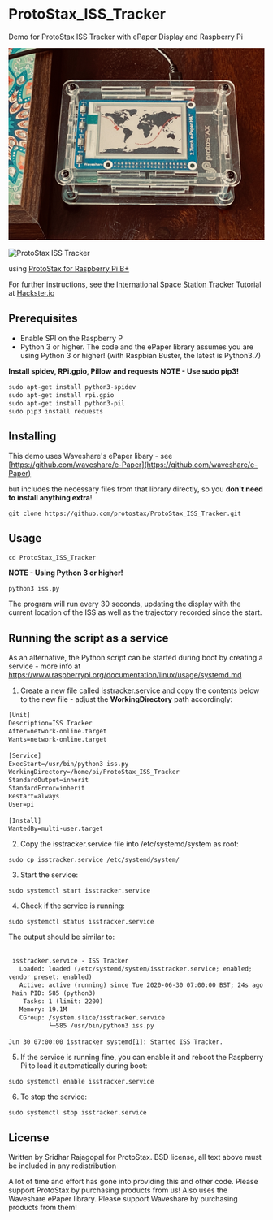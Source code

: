 # ProtoStax_ISS_Tracker
Demo for ProtoStax ISS Tracker with ePaper Display and Raspberry Pi

![ProtoStax ISS Tracker](ProtoStax_ISS_Tracker.jpg)

![ProtoStax ISS Tracker](ProtoStax_ISS_Tracker.gif)


using
[ProtoStax for Raspberry Pi B+](https://www.protostax.com/products/protostax-for-raspberry-pi-b)

For further instructions, see the
[International Space Station Tracker](https://www.hackster.io/sridhar-rajagopal/international-space-station-tracker-6afdca)
Tutorial at [Hackster.io](https://www.hackster.io/sridhar-rajagopal/international-space-station-tracker-6afdca)


## Prerequisites

* Enable SPI on the Raspberry P
* Python 3 or higher. The code and the ePaper library assumes you are
  using Python 3 or higher! (with Raspbian Buster, the latest is
  Python3.7)

**Install spidev, RPi.gpio, Pillow and requests**
**NOTE - Use sudo pip3!**

```
sudo apt-get install python3-spidev
sudo apt-get install rpi.gpio
sudo apt-get install python3-pil
sudo pip3 install requests
```


## Installing

This demo uses Waveshare's ePaper libary - see
[https://github.com/waveshare/e-Paper](https://github.com/waveshare/e-Paper)

but includes the necessary files from that library directly, so you
**don't need to install anything extra**!

```
git clone https://github.com/protostax/ProtoStax_ISS_Tracker.git
```

## Usage

```
cd ProtoStax_ISS_Tracker
```

**NOTE - Using Python 3 or higher!**

```
python3 iss.py
```

The program will run every 30 seconds, updating the
display with the current location of the ISS as well as the trajectory recorded
since the start.


## Running the script as a service

As an alternative, the Python script can be started during boot by creating a service - more info at https://www.raspberrypi.org/documentation/linux/usage/systemd.md

1. Create a new file called isstracker.service and copy the contents below to the new file - adjust the **WorkingDirectory** path accordingly:

```
[Unit]
Description=ISS Tracker
After=network-online.target
Wants=network-online.target

[Service]
ExecStart=/usr/bin/python3 iss.py
WorkingDirectory=/home/pi/ProtoStax_ISS_Tracker
StandardOutput=inherit
StandardError=inherit
Restart=always
User=pi

[Install]
WantedBy=multi-user.target

```

2. Copy the isstracker.service file into /etc/systemd/system as root:

```
sudo cp isstracker.service /etc/systemd/system/
```

3. Start the service:
```
sudo systemctl start isstracker.service
```

4. Check if the service is running:

```
sudo systemctl status isstracker.service
```

The output should be similar to:
```

 isstracker.service - ISS Tracker
   Loaded: loaded (/etc/systemd/system/isstracker.service; enabled; vendor preset: enabled)
   Active: active (running) since Tue 2020-06-30 07:00:00 BST; 24s ago
 Main PID: 585 (python3)
    Tasks: 1 (limit: 2200)
   Memory: 19.1M
   CGroup: /system.slice/isstracker.service
           └─585 /usr/bin/python3 iss.py

Jun 30 07:00:00 isstracker systemd[1]: Started ISS Tracker.

```

5. If the service is running fine, you can enable it and reboot the Raspberry Pi to load it automatically during boot:
```
sudo systemctl enable isstracker.service
```

6. To stop the service:
```
sudo systemctl stop isstracker.service
```


## License

Written by Sridhar Rajagopal for ProtoStax. BSD license, all text above must be included in any redistribution

A lot of time and effort has gone into providing this and other code. Please support ProtoStax by purchasing products from us!
Also uses the Waveshare ePaper library. Please support Waveshare by purchasing products from them!
